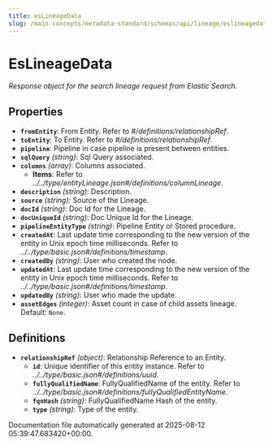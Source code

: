 ```yaml
---
title: esLineageData
slug: /main-concepts/metadata-standard/schemas/api/lineage/eslineagedata
---
```


# EsLineageData

*Response object for the search lineage request from Elastic Search.*

## Properties

- **`fromEntity`**: From Entity. Refer to *#/definitions/relationshipRef*.
- **`toEntity`**: To Entity. Refer to *#/definitions/relationshipRef*.
- **`pipeline`**: Pipeline in case pipeline is present between entities.
- **`sqlQuery`** *(string)*: Sql Query associated.
- **`columns`** *(array)*: Columns associated.
  - **Items**: Refer to *../../type/entityLineage.json#/definitions/columnLineage*.
- **`description`** *(string)*: Description.
- **`source`** *(string)*: Source of the Lineage.
- **`docId`** *(string)*: Doc Id for the Lineage.
- **`docUniqueId`** *(string)*: Doc Unique Id for the Lineage.
- **`pipelineEntityType`** *(string)*: Pipeline Entity or Stored procedure.
- **`createdAt`**: Last update time corresponding to the new version of the entity in Unix epoch time milliseconds. Refer to *../../type/basic.json#/definitions/timestamp*.
- **`createdBy`** *(string)*: User who created the node.
- **`updatedAt`**: Last update time corresponding to the new version of the entity in Unix epoch time milliseconds. Refer to *../../type/basic.json#/definitions/timestamp*.
- **`updatedBy`** *(string)*: User who made the update.
- **`assetEdges`** *(integer)*: Asset count in case of child assets lineage. Default: `None`.
## Definitions

- **`relationshipRef`** *(object)*: Relationship Reference to an Entity.
  - **`id`**: Unique identifier of this entity instance. Refer to *../../type/basic.json#/definitions/uuid*.
  - **`fullyQualifiedName`**: FullyQualifiedName of the entity. Refer to *../../type/basic.json#/definitions/fullyQualifiedEntityName*.
  - **`fqnHash`** *(string)*: FullyQualifiedName Hash of the entity.
  - **`type`** *(string)*: Type of the entity.


Documentation file automatically generated at 2025-08-12 05:39:47.683420+00:00.

